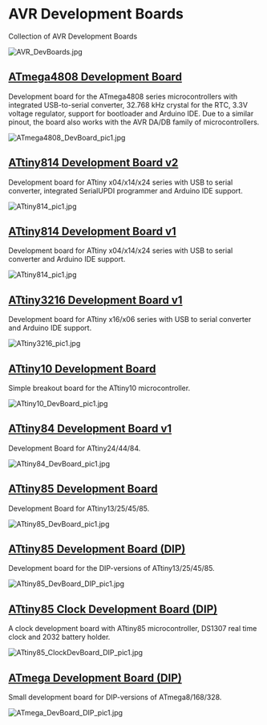 # AVR Development Boards
Collection of AVR Development Boards

![AVR_DevBoards.jpg](https://raw.githubusercontent.com/wagiminator/AVR-Development-Boards/master/AVR_DevBoards.jpg)

## [ATmega4808 Development Board](https://github.com/wagiminator/AVR-Development-Boards/tree/master/ATmega4808_DevBoard)
Development board for the ATmega4808 series microcontrollers with integrated USB-to-serial converter, 32.768 kHz crystal for the RTC, 3.3V voltage regulator, support for bootloader and Arduino IDE. Due to a similar pinout, the board also works with the AVR DA/DB family of microcontrollers.

![ATmega4808_DevBoard_pic1.jpg](https://raw.githubusercontent.com/wagiminator/AVR-Development-Boards/master/ATmega4808_DevBoard/documentation/ATmega4808_DevBoard_pic1.jpg)

## [ATtiny814 Development Board v2](https://github.com/wagiminator/AVR-Development-Boards/tree/master/ATtiny814_DevBoard_v2)
Development board for ATtiny x04/x14/x24 series with USB to serial converter, integrated SerialUPDI programmer and Arduino IDE support.

![ATtiny814_pic1.jpg](https://raw.githubusercontent.com/wagiminator/AVR-Development-Boards/master/ATtiny814_DevBoard_v2/documentation/ATtiny814_DevBoard_v2_pic1.jpg)

## [ATtiny814 Development Board v1](https://github.com/wagiminator/AVR-Development-Boards/tree/master/ATtiny814_DevBoard)
Development board for ATtiny x04/x14/x24 series with USB to serial converter and Arduino IDE support.

![ATtiny814_pic1.jpg](https://raw.githubusercontent.com/wagiminator/AVR-Development-Boards/master/ATtiny814_DevBoard/ATtiny814_DevBoard_pic1.jpg)

## [ATtiny3216 Development Board v1](https://github.com/wagiminator/AVR-Development-Boards/tree/master/ATtiny3216_DevBoard)
Development board for ATtiny x16/x06 series with USB to serial converter and Arduino IDE support.

![ATtiny3216_pic1.jpg](https://raw.githubusercontent.com/wagiminator/AVR-Development-Boards/master/ATtiny3216_DevBoard/ATtiny3216_DevBoard_pic1.jpg)

## [ATtiny10 Development Board](https://github.com/wagiminator/AVR-Development-Boards/tree/master/ATtiny10_DevBoard)
Simple breakout board for the ATtiny10 microcontroller.

![ATtiny10_DevBoard_pic1.jpg](https://raw.githubusercontent.com/wagiminator/AVR-Development-Boards/master/ATtiny10_DevBoard/ATtiny10_DevBoard_pic1.jpg)

## [ATtiny84 Development Board v1](https://github.com/wagiminator/AVR-Development-Boards/tree/master/ATtiny84_DevBoard)
Development Board for ATtiny24/44/84.

![ATtiny84_DevBoard_pic1.jpg](https://raw.githubusercontent.com/wagiminator/AVR-Development-Boards/master/ATtiny84_DevBoard/ATtiny84_DevBoard_pic1.jpg)

## [ATtiny85 Development Board](https://github.com/wagiminator/AVR-Development-Boards/tree/master/ATtiny85_DevBoard)
Development Board for ATtiny13/25/45/85.

![ATtiny85_DevBoard_pic1.jpg](https://raw.githubusercontent.com/wagiminator/AVR-Development-Boards/master/ATtiny85_DevBoard/ATtiny85_DevBoard_pic1.jpg)

## [ATtiny85 Development Board (DIP)](https://github.com/wagiminator/AVR-Development-Boards/tree/master/ATtiny85_DevBoard_DIP)
Development board for the DIP-versions of ATtiny13/25/45/85.

![ATtiny85_DevBoard_DIP_pic1.jpg](https://raw.githubusercontent.com/wagiminator/AVR-Development-Boards/master/ATtiny85_DevBoard_DIP/ATtiny85_DevBoard_DIP_pic1.jpg)

## [ATtiny85 Clock Development Board (DIP)](https://github.com/wagiminator/AVR-Development-Boards/tree/master/ATtiny85_ClockDevBoard_DIP)
A clock development board with ATtiny85 microcontroller, DS1307 real time clock and 2032 battery holder.

![ATtiny85_ClockDevBoard_DIP_pic1.jpg](https://raw.githubusercontent.com/wagiminator/AVR-Development-Boards/master/ATtiny85_ClockDevBoard_DIP/ATtiny85_ClockDevBoard_DIP_pic1.jpg)

## [ATmega Development Board (DIP)](https://github.com/wagiminator/AVR-Development-Boards/tree/master/ATmega_DevBoard_DIP)
Small development board for DIP-versions of ATmega8/168/328.

![ATmega_DevBoard_DIP_pic1.jpg](https://raw.githubusercontent.com/wagiminator/AVR-Development-Boards/master/ATmega_DevBoard_DIP/ATmega_DevBoard_DIP_pic1.jpg)
